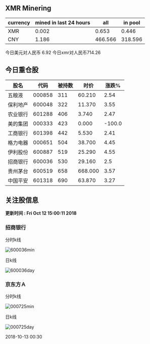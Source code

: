## XMR Minering

|currency|mined in last 24 hours|all|in pool|
|---|---|---|---|
|XMR|0.002|0.653|0.446|
|CNY|1.186|466.566|318.596|

今日美元对人民币 6.92	今日xmr对人民币714.26


## 今日重仓股 

|股名|代码|被持数|时价|涨跌%|
|---|---|---|---|---|
|五粮液|000858|311|60.210|2.54|
|保利地产|600048|322|11.370|3.55|
|农业银行|601288|406|3.740|2.47|
|美的集团|000333|423|0.000|-100.0|
|工商银行|601398|442|5.530|2.41|
|格力电器|000651|504|38.700|4.45|
|伊利股份|600887|519|25.290|4.55|
|招商银行|600036|530|29.160|2.5|
|贵州茅台|600519|658|668.000|3.57|
|中国平安|601318|690|63.870|3.27|

## 关注股信息
**更新时间 : Fri Oct 12 15:00:11 2018**
### 招商银行 
分时k线

![600036min](http://image.sinajs.cn/newchart/min/n/sh600036.gif)

日k线

![600036day](http://image.sinajs.cn/newchart/daily/n/sh600036.gif)

### 京东方Ａ 
分时k线

![000725min](http://image.sinajs.cn/newchart/min/n/sz000725.gif)

日k线

![000725day](http://image.sinajs.cn/newchart/daily/n/sz000725.gif)

2018-10-13 00:30